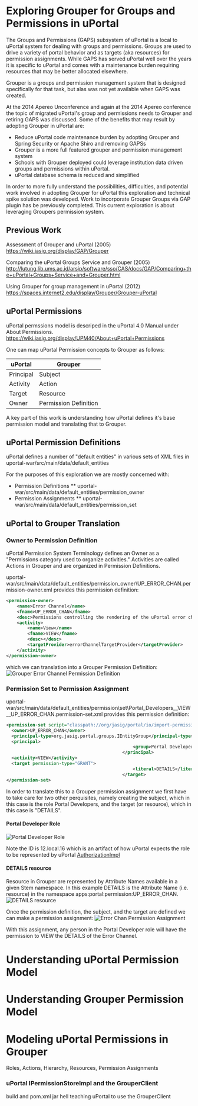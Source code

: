# Exploring Grouper for Groups and Permissions in uPortal

The Groups and Permissions (GAPS) subsystem of uPortal is a local to uPortal system for dealing with groups and permissions.  Groups are used to drive a variety of portal behavior and as targets (aka resources) for permission assignments.  While GAPS has served uPortal well over the years it is specific to uPortal and comes with a maintenance burden requiring resources that may be better allocated elsewhere.

Grouper is a groups and permission management system that is designed specifically for that task, but alas was not yet available when GAPS was created.

At the 2014 Apereo Unconference and again at the 2014 Apereo conference the topic of migrated uPortal's group and permissions needs to Grouper and retiring GAPS was discussed. Some of the benefits that may result by adopting Grouper in uPortal are:
* Reduce uPortal code maintenance burden by adopting Grouper and Spring Security or Apache Shiro and removing GAPSs
* Grouper is a more full featured grouper and permission management system
* Schools with Grouper deployed could leverage institution data driven groups and permissions within uPortal.
* uPortal database schema is reduced and simplified

In order to more fully understand the possibilities, difficulties, and potential work involved in adopting Grouper for uPortal this exploration and technical spike solution was developed.  Work to incorporate Grouper Groups via GAP plugin has be previously completed.  This current exploration is about leveraging Groupers permission system.

## Previous Work

Assessment of Grouper and uPortal  (2005)
https://wiki.jasig.org/display/GAP/Grouper

Comparing the uPortal Groups Service and Grouper (2005)
http://lutung.lib.ums.ac.id/arsip/software/sso/CAS/docs/GAP/Comparing+the+uPortal+Groups+Service+and+Grouper.html

Using Grouper for group management in uPortal (2012)
https://spaces.internet2.edu/display/Grouper/Grouper-uPortal

## uPortal Permissions
uPortal permssions model is descriped in the uPortal 4.0 Manual under About Permissions.  https://wiki.jasig.org/display/UPM40/About+uPortal+Permissions

One can map uPortal Permission concepts to Grouper as follows:

| uPortal | Grouper |
| ------- | ------- |
| Principal | Subject |
| Activity | Action |
| Target | Resource |
| Owner | Permission Definition |

A key part of this work is understanding how uPortal defines it's base permission model and translating that to Grouper.

## uPortal Permission Definitions
uPortal defines a number of "default entities" in various sets of XML files in uportal-war/src/main/data/default_entities

For the purposes of this exploration we are mostly concerned with:
* Permission Definitions
** uportal-war/src/main/data/default\_entities/permission\_owner
* Permission Assignments
** uportal-war/src/main/data/default\_entities/permission\_set

## uPortal to Grouper Translation

### Owner to Permission Definition
uPortal Permission System Terminology defines an Owner as a "Permissions category used to organize activities."  Activities are called Actions in Grouper and are organized in Permission Definitions.

uportal-war/src/main/data/default\_entities/permission\_owner\UP\_ERROR\_CHAN.permission-owner.xml provides this permission definition:

```xml
<permission-owner>
    <name>Error Channel</name>
    <fname>UP_ERROR_CHAN</fname>
    <desc>Permissions controlling the rendering of the uPortal error channel</desc>
    <activity>
        <name>View</name>
        <fname>VIEW</fname>
        <desc></desc>
        <targetProvider>errorChannelTargetProvider</targetProvider>
    </activity>
</permission-owner>
```

which we can translation into a Grouper Permission Definition:
![Grouper Error Channel Permission Definition](https://raw.githubusercontent.com/wgthom/uPortal/uportal-grouper/grouper/up_error_chan_permDef.png)

### Permission Set to Permission Assignment


uportal-war/src/main/data/default\_entities/permission\set\Portal\_Developers\_\_VIEW\_\_UP\_ERROR\_CHAN.permission-set.xml provides this permission definition:

```xml
<permission-set script="classpath://org/jasig/portal/io/import-permission_set_v3-1.crn">
  <owner>UP_ERROR_CHAN</owner>
  <principal-type>org.jasig.portal.groups.IEntityGroup</principal-type>
  <principal>
                                                <group>Portal Developers</group>
                                            </principal>
  <activity>VIEW</activity>
  <target permission-type="GRANT">
                                                <literal>DETAILS</literal>
                                            </target>
</permission-set>
```

In order to translate this to a Grouper permission assignment we first have to take care for two other perquisites, namely creating the subject, which in this case is the role Portal Developers, and the target (or resource), which in this case is "DETAILS".

#### Portal Developer Role
![Portal Developer Role](https://raw.githubusercontent.com/wgthom/uPortal/uportal-grouper/grouper/portaldevs.png)

Note the ID is 12.local.16 which is an artifact of how uPortal expects the role to be represented by uPortal [AuthorizationImpl](https://github.com/Jasig/uPortal/blob/master/uportal-war/src/main/java/org/jasig/portal/security/provider/AuthorizationImpl.java#L671)

#### DETAILS resource
Resource in Grouper are represented by Attribute Names available in a given Stem namespace. In this example DETAILS is the Attribute Name (i.e. resource) in the namespace apps:portal:permission:UP\_ERROR\_CHAN.
![DETAILS resource](https://raw.githubusercontent.com/wgthom/uPortal/uportal-grouper/grouper/detailsresource.png)

Once the permission definition, the subject, and the target are defined we can make a permission assignment:
![Error Chan Permission Assignment](https://raw.githubusercontent.com/wgthom/uPortal/uportal-grouper/grouper/errorchannelassign.png)

With this assignment, any person in the Portal Developer role will have the permission to VIEW the DETAILS of the Error Channel.




















# Understanding uPortal Permission Model
# Understanding Grouper Permission Model
# Modeling uPortal Permissions in Grouper
Roles, Actions, Hierarchy, Resources, Permission Assignments


### uPortal IPermissionStoreImpl and the GrouperClient
build and pom.xml jar hell
teaching uPortal to use the GrouperClient

